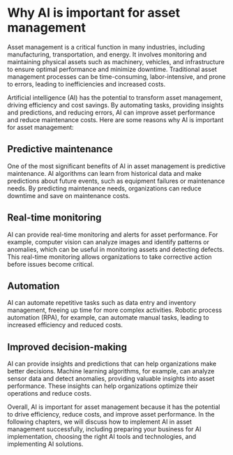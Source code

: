 Why AI is important for asset management
======================================================

Asset management is a critical function in many industries, including manufacturing, transportation, and energy. It involves monitoring and maintaining physical assets such as machinery, vehicles, and infrastructure to ensure optimal performance and minimize downtime. Traditional asset management processes can be time-consuming, labor-intensive, and prone to errors, leading to inefficiencies and increased costs.

Artificial intelligence (AI) has the potential to transform asset management, driving efficiency and cost savings. By automating tasks, providing insights and predictions, and reducing errors, AI can improve asset performance and reduce maintenance costs. Here are some reasons why AI is important for asset management:

Predictive maintenance
----------------------

One of the most significant benefits of AI in asset management is predictive maintenance. AI algorithms can learn from historical data and make predictions about future events, such as equipment failures or maintenance needs. By predicting maintenance needs, organizations can reduce downtime and save on maintenance costs.

Real-time monitoring
--------------------

AI can provide real-time monitoring and alerts for asset performance. For example, computer vision can analyze images and identify patterns or anomalies, which can be useful in monitoring assets and detecting defects. This real-time monitoring allows organizations to take corrective action before issues become critical.

Automation
----------

AI can automate repetitive tasks such as data entry and inventory management, freeing up time for more complex activities. Robotic process automation (RPA), for example, can automate manual tasks, leading to increased efficiency and reduced costs.

Improved decision-making
------------------------

AI can provide insights and predictions that can help organizations make better decisions. Machine learning algorithms, for example, can analyze sensor data and detect anomalies, providing valuable insights into asset performance. These insights can help organizations optimize their operations and reduce costs.

Overall, AI is important for asset management because it has the potential to drive efficiency, reduce costs, and improve asset performance. In the following chapters, we will discuss how to implement AI in asset management successfully, including preparing your business for AI implementation, choosing the right AI tools and technologies, and implementing AI solutions.
